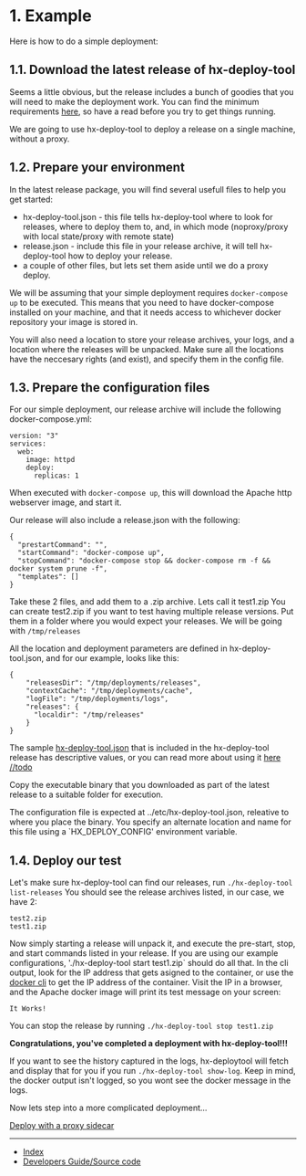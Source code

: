 # 1. Example

Here is how to do a simple deployment:

## 1.1. Download the latest release of hx-deploy-tool

Seems a little obvious, but the release includes a bunch of goodies that you will need to make the deployment work.
You can find the minimum requirements [here](docs/userguide/minimumrequirements.md), so have a read before you try to get things running.

We are going to use hx-deploy-tool to deploy a release on a single machine, without a proxy.

## 1.2. Prepare your environment

In the latest release package, you will find several usefull files to help you get started:

- hx-deploy-tool.json - this file tells hx-deploy-tool where to look for releases, where to deploy them to, and, in which mode (noproxy/proxy with local state/proxy with remote state)
- release.json - include this file in your release archive, it will tell hx-deploy-tool how to deploy your release.
- a couple of other files, but lets set them aside until we do a proxy deploy.

We will be assuming that your simple deployment requires `docker-compose up` to be executed.
This means that you need to have docker-compose installed on your machine, and that it needs access to whichever docker repository your image is stored in.

You will also need a location to store your release archives, your logs, and a location where the releases will be unpacked.
Make sure all the locations have the neccesary rights (and exist), and specify them in the config file.

## 1.3. Prepare the configuration files

For our simple deployment, our release archive will include the following docker-compose.yml:

```
version: "3"
services:
  web:
    image: httpd
    deploy:
      replicas: 1

```

When executed with `docker-compose up`, this will download the Apache http webserver image, and start it.

Our release will also include a release.json with the following:

```
{
  "prestartCommand": "",
  "startCommand": "docker-compose up",
  "stopCommand": "docker-compose stop && docker-compose rm -f && docker system prune -f",
  "templates": []
}
```
Take these 2 files, and add them to a .zip archive. Lets call it test1.zip
You can create test2.zip if you want to test having multiple release versions.
Put them in a folder where you would expect your releases.
We will be going with `/tmp/releases`

All the location and deployment parameters are defined in hx-deploy-tool.json, and for our example, looks like this:

```
{
    "releasesDir": "/tmp/deployments/releases",
    "contextCache": "/tmp/deployments/cache",
    "logFile": "/tmp/deployments/logs",
    "releases": {
      "localdir": "/tmp/releases"
    }
}
```

The sample [hx-deploy-tool.json](https://github.com/helix-collective/hx-deploy-tool/blob/master/docs/templates/example_deploy.json) that is included in the hx-deploy-tool release has descriptive values, or you can read more about using it [here //todo](https://helix-collective.github.io/hx-deploy-tool/)

Copy the executable binary that you downloaded as part of the latest release to a suitable folder for execution.

The configuration file is expected at ../etc/hx-deploy-tool.json, releative to where you place the binary. You specify an alternate location and name for this file using a `HX_DEPLOY_CONFIG' environment variable.

## 1.4. Deploy our test

Let's make sure hx-deploy-tool can find our releases, run `./hx-deploy-tool list-releases`
You should see the release archives listed, in our case, we have 2:

```
test2.zip
test1.zip
```

Now simply starting a release will unpack it, and execute the pre-start, stop, and start commands listed in your release.
If you are using our example configurations, './hx-deploy-tool start test1.zip` should do all that. In the cli output, look for the IP address that gets asigned to the container, or use the [docker cli](https://docs.docker.com/engine/reference/commandline/inspect/) to get the IP address of the container. Visit the IP in a browser, and the Apache docker image will print its test message on your screen:

```
It Works!
```
You can stop the release by running `./hx-deploy-tool stop test1.zip`

**Congratulations, you've completed a deployment with hx-deploy-tool!!!**

If you want to see the history captured in the logs, hx-deploytool will fetch and display that for you if you run `./hx-deploy-tool show-log`. Keep in mind, the docker output isn't logged, so you wont see the docker message in the logs.

Now lets step into a more complicated deployment...

[Deploy with a proxy sidecar](docs/userguide/proxy-example.md)

---

- [Index](https://helix-collective.github.io/hx-deploy-tool/)
- [Developers Guide/Source code](https://helix-collective.github.io/hx-deploy-tool/)
